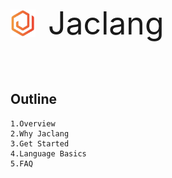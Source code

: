 <div style="display: flex; align-items: center;">
  <img src="image.png"  width="40"/>
  <p style="font-size: 50px;margin-left: 20px;" >Jaclang</p>
</div>


## Outline

```
1.Overview
2.Why Jaclang
3.Get Started
4.Language Basics 
5.FAQ
```


